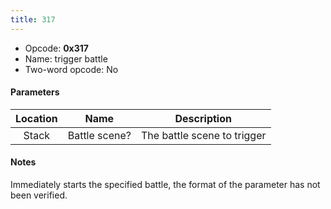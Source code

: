 ```yaml
---
title: 317
---
```


- Opcode: **0x317**
- Name: trigger battle
- Two-word opcode: No

#### Parameters

| Location |     Name      |         Description         |
|:--------:|:-------------:|:---------------------------:|
|  Stack   | Battle scene? | The battle scene to trigger |

#### Notes

Immediately starts the specified battle, the format of the parameter has not been verified.
